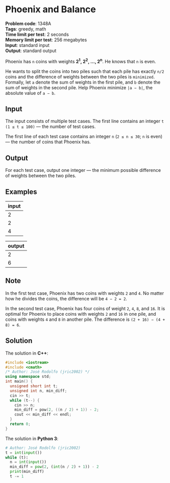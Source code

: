 # Phoenix and Balance
**Problem code**: 1348A  
**Tags**: greedy, math  
**Time limit per test**: 2 seconds  
**Memory limit per test**: 256 megabytes  
**Input**: standard input  
**Output**: standard output  

Phoenix has `n` coins with weights **2<sup>1</sup>, 2<sup>2</sup>, …, 2<sup>n</sup>**. He knows that `n` is even.

He wants to split the coins into two piles such that each pile has exactly `n/2` coins and the difference of weights between the two piles is `minimized`. Formally, let `a` denote the sum of weights in the first pile, and `b` denote the sum of weights in the second pile. Help Phoenix minimize `|a − b|`, the absolute value of `a − b`.

## Input
The input consists of multiple test cases. The first line contains an integer `t (1 ≤ t ≤ 100)` — the number of test cases.

The first line of each test case contains an integer `n` (`2 ≤ n ≤ 30`; `n` is even) — the number of coins that Phoenix has.

## Output
For each test case, output one integer — the minimum possible difference of weights between the two piles.

## Examples
| input |
| :--- |
| 2 |
| 2 |
| 4 |

| output |
| :--- |
| 2 |
| 6 |

## Note
In the first test case, Phoenix has two coins with weights `2` and `4`. No matter how he divides the coins, the difference will be `4 − 2 = 2`.

In the second test case, Phoenix has four coins of weight `2`, `4`, `8`, and `16`. It is optimal for Phoenix to place coins with weights `2` and `16` in one pile, and coins with weights `4` and `8` in another pile. The difference is `(2 + 16) − (4 + 8) = 6`.

## Solution
The solution in **C++**:
```cpp
#include <iostream>
#include <cmath>
/* Author: José Rodolfo (jric2002) */
using namespace std;
int main() {
  unsigned short int t;
  unsigned int n, min_diff;
  cin >> t;
  while (t--) {
    cin >> n;
    min_diff = pow(2, ((n / 2) + 1)) - 2;
    cout << min_diff << endl;
  }
  return 0;
}
```

The solution in **Python 3**:
```python
# Author: José Rodolfo (jric2002)
t = int(input())
while (t):
  n = int(input())
  min_diff = pow(2, (int(n / 2) + 1)) - 2
  print(min_diff)
  t -= 1
```